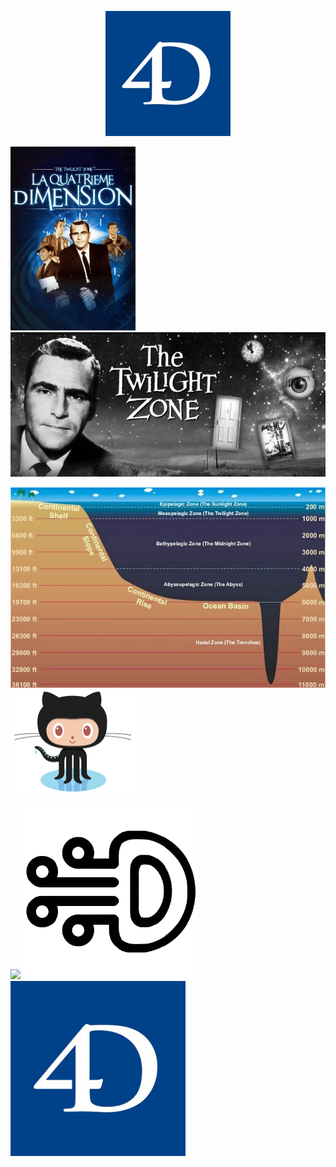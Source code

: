 <p align="center"><img src="4D.jpg" width="200px" /></p>

<img src="La_Quatrieme_Dimension.jpg" width="200px" /> <img src="The_Twilight_Zone.jpg" width="640px" />

<img src="The_Mesopelagic_Zone.jpg" width="640px" /> <img src="Octocat.png" width="200px" />

<img src="https://avatars2.githubusercontent.com/u/59135882?s=460&v=4" width="280px" /> <img src="GithubAvatarRotate.png" width="280px" /> <img src="4D.jpg" width="280px" />
